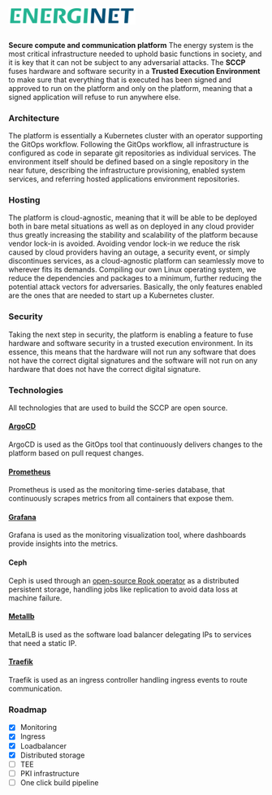 <img src="images/Energinet-logo.png" width="250" style="margin-bottom: 3%">

**Secure compute and communication platform** 
The energy system is the most critical infrastructure needed to uphold basic functions in society, and it is key that it can not be subject to any adversarial attacks. The **SCCP** fuses hardware and software security in a **Trusted Execution Environment** to make sure that everything that is executed has been signed and approved to 
run on the platform and only on the platform, meaning that a signed application will refuse to run anywhere else.  

### Architecture
The platform is essentially a Kubernetes cluster with an operator supporting the GitOps workflow. Following the GitOps workflow, all infrastructure is configured as code in separate git repositories as individual services. The environment itself should be defined based on a single repository in the near future, describing the infrastructure provisioning, enabled system services, and referring hosted applications environment repositories.

### Hosting
The platform is cloud-agnostic, meaning that it will be able to be deployed both in bare metal situations as well as on deployed in any cloud provider thus greatly increasing the stability and scalability of the platform because vendor lock-in is avoided. Avoiding vendor lock-in we reduce the risk caused by cloud providers having an outage, a security event, or simply discontinues services, as a cloud-agnostic platform can seamlessly move to wherever fits its demands. 
Compiling our own Linux operating system, we reduce the dependencies and packages to a minimum, further reducing the potential attack vectors for adversaries. Basically, the only features enabled are the ones that are needed to start up a Kubernetes cluster. 

### Security
Taking the next step in security, the platform is enabling a feature to fuse hardware and software security in a trusted execution environment. In its essence, this means that the hardware will not run any software that does not have the correct digital signatures and the software will not run on any hardware that does not have the correct digital signature.

### Technologies 
All technologies that are used to build the SCCP are open source.

#### [ArgoCD](https://github.com/argoproj/argo-cd/) 
ArgoCD is used as the GitOps tool that continuously delivers changes to the platform based on pull request changes.

#### [Prometheus](https://github.com/prometheus/prometheus)
Prometheus is used as the monitoring time-series database, that continuously scrapes metrics from all containers that expose them.

#### [Grafana](https://github.com/grafana/grafana)
Grafana is used as the monitoring visualization tool, where dashboards provide insights into the metrics.

#### Ceph
Ceph is used through an [open-source Rook operator](https://github.com/rook/rook) as a distributed persistent storage, handling jobs like replication to avoid data loss at machine failure. 

#### [Metallb](https://github.com/metallb/metallb)
MetalLB is used as the software load balancer delegating IPs to services that need a static IP. 

#### [Traefik](https://github.com/traefik/traefik)
Traefik is used as an ingress controller handling ingress events to route communication.

### Roadmap
- [x] Monitoring 
- [x] Ingress 
- [x] Loadbalancer 
- [x] Distributed storage 
- [ ] TEE
- [ ] PKI infrastructure
- [ ] One click build pipeline

